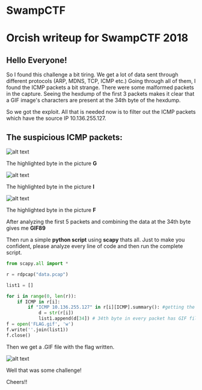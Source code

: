 # SwampCTF
# Orcish writeup for SwampCTF 2018

## Hello Everyone!

So I found this challenge a bit tiring. We get a lot of data sent through different protocols (ARP, MDNS, TCP, ICMP etc.)
Going through all of them, I found the ICMP packets a bit strange. There were some malformed packets in the capture.
Seeing the hexdump of the first 3 packets makes it clear that a GIF image's characters are present at the 34th byte of the hexdump.

So we got the exploit. All that is needed now is to filter out the ICMP packets which have the source IP 10.136.255.127.

## The suspicious ICMP packets:

![alt text](https://github.com/stuxnet999/SwampCTF/blob/master/Screenshot%20from%202018-05-11%2017-10-17.png "ICMP 1")

The highlighted byte in the picture **G**

![alt text](https://github.com/stuxnet999/SwampCTF/blob/master/Screenshot%20from%202018-05-11%2017-10-27.png "ICMP 2")

The highlighted byte in the picture **I**

![alt text](https://github.com/stuxnet999/SwampCTF/blob/master/Screenshot%20from%202018-05-11%2017-10-41.png "ICMP 1")

The highlighted byte in the picture **F**

After analyzing the first 5 packets and combining the data at the 34th byte gives me **GIF89**

Then run a simple **python script** using **scapy** thats all.
Just to make you confident, please analyze every line of code and then run the complete script.

```python
from scapy.all import *

r = rdpcap("data.pcap")

list1 = []

for i in range(0, len(r)):
    if ICMP in r[i]:
        if "ICMP 10.136.255.127" in r[i][ICMP].summary(): #getting the correct packets by filtering w.r.t source IP
        	d = str(r[i])
        	list1.append(d[34]) # 34th byte in every packet has GIF file code
f = open('FLAG.gif', 'w')
f.write(''.join(list1))
f.close()
```

Then we get a .GIF file with the flag written.

![alt text](https://github.com/stuxnet999/SwampCTF/blob/master/FLAG.gif "flag.gif")

Well that was some challenge!

Cheers!!
